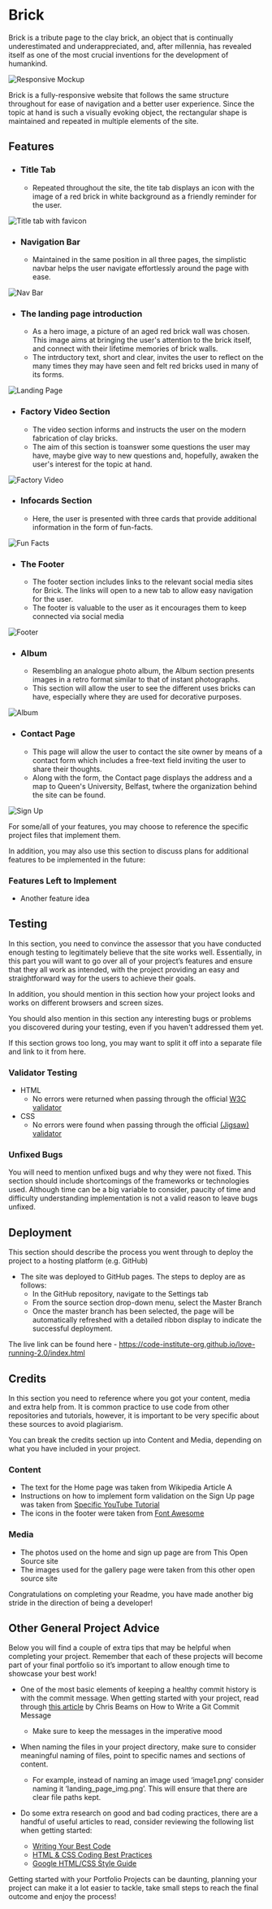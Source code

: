 # Brick

Brick is a tribute page to the clay brick, an object that is continually underestimated and underappreciated, and, after millennia, has revealed itself as one of the most crucial inventions for the development of humankind.

![Responsive Mockup](/assets/images/media/brick_mockup.PNG)
<!-- 
## [__Testing__](#testing)
- ### [__Some other section__](#heading)  -->

Brick is a fully-responsive website that follows the same structure throughout for ease of navigation and a better user experience. Since the topic at hand is such a visually evoking object, the rectangular shape is maintained and repeated in multiple elements of the site.

## Features

- ### __Title Tab__

  - Repeated throughout the site, the tite tab displays an icon with the image of a red brick in white background as a friendly reminder for the user.

![Title tab with favicon](/assets/images/media/title_with_favicon.PNG)

- ### __Navigation Bar__

  - Maintained in the same position in all three pages, the simplistic navbar helps the user navigate effortlessly around the page with ease. 

![Nav Bar](/assets/images/media/navbar.PNG)

- ### __The landing page introduction__

  - As a hero image, a picture of an aged red brick wall was chosen. This image aims at bringing the user's attention to the brick itself, and connect with their lifetime memories of brick walls.
  - The intrductory text, short and clear, invites the user to reflect on the many times they may have seen and felt red bricks used in many of its forms.

![Landing Page](/assets/images/media/landing_page_hero.PNG)

- ### __Factory Video Section__

  - The video section informs and instructs the user on the modern fabrication of clay bricks. 
  - The aim of this section is toanswer some questions the user may have, maybe give way to new questions and, hopefully, awaken the user's interest for the topic at hand. 

![Factory Video](/assets/images/media/factory_video.PNG)

- ### __Infocards Section__

  - Here, the user is presented with three cards that provide additional information in the form of fun-facts.  

![Fun Facts](/assets/images/media/facts.PNG)

- ### __The Footer__ 

  - The footer section includes links to the relevant social media sites for Brick. The links will open to a new tab to allow easy navigation for the user. 
  - The footer is valuable to the user as it encourages them to keep connected via social media

![Footer]( /assets/images/media/footer.PNG)

- ### __Album__

  - Resembling an analogue photo album, the Album section presents images in a retro format similar to that of instant photographs. 
  - This section will allow the user to see the different uses bricks can have, especially where they are used for decorative purposes. 

![Album](/assets/images/media/album.PNG)

- ### __Contact Page__

  - This page will allow the user to contact the site owner by means of a contact form which includes a free-text field inviting the user to share their thoughts.
  - Along with the form, the Contact page displays the address and a map to Queen's University, Belfast, twhere the organization behind the site can be found.

![Sign Up](/assets/images/media/contact.PNG)

For some/all of your features, you may choose to reference the specific project files that implement them.

In addition, you may also use this section to discuss plans for additional features to be implemented in the future:

### Features Left to Implement

- Another feature idea

## Testing 

In this section, you need to convince the assessor that you have conducted enough testing to legitimately believe that the site works well. Essentially, in this part you will want to go over all of your project’s features and ensure that they all work as intended, with the project providing an easy and straightforward way for the users to achieve their goals.

In addition, you should mention in this section how your project looks and works on different browsers and screen sizes.

You should also mention in this section any interesting bugs or problems you discovered during your testing, even if you haven't addressed them yet.

If this section grows too long, you may want to split it off into a separate file and link to it from here.


### Validator Testing 

- HTML
  - No errors were returned when passing through the official [W3C validator](https://validator.w3.org/nu/?doc=https%3A%2F%2Fcode-institute-org.github.io%2Flove-running-2.0%2Findex.html)
- CSS
  - No errors were found when passing through the official [(Jigsaw) validator](https://jigsaw.w3.org/css-validator/validator?uri=https%3A%2F%2Fvalidator.w3.org%2Fnu%2F%3Fdoc%3Dhttps%253A%252F%252Fcode-institute-org.github.io%252Flove-running-2.0%252Findex.html&profile=css3svg&usermedium=all&warning=1&vextwarning=&lang=en#css)

### Unfixed Bugs

You will need to mention unfixed bugs and why they were not fixed. This section should include shortcomings of the frameworks or technologies used. Although time can be a big variable to consider, paucity of time and difficulty understanding implementation is not a valid reason to leave bugs unfixed. 

## Deployment

This section should describe the process you went through to deploy the project to a hosting platform (e.g. GitHub) 

- The site was deployed to GitHub pages. The steps to deploy are as follows: 
  - In the GitHub repository, navigate to the Settings tab 
  - From the source section drop-down menu, select the Master Branch
  - Once the master branch has been selected, the page will be automatically refreshed with a detailed ribbon display to indicate the successful deployment. 

The live link can be found here - https://code-institute-org.github.io/love-running-2.0/index.html 


## Credits 

In this section you need to reference where you got your content, media and extra help from. It is common practice to use code from other repositories and tutorials, however, it is important to be very specific about these sources to avoid plagiarism. 

You can break the credits section up into Content and Media, depending on what you have included in your project. 

### Content 

- The text for the Home page was taken from Wikipedia Article A
- Instructions on how to implement form validation on the Sign Up page was taken from [Specific YouTube Tutorial](https://www.youtube.com/)
- The icons in the footer were taken from [Font Awesome](https://fontawesome.com/)

### Media

- The photos used on the home and sign up page are from This Open Source site
- The images used for the gallery page were taken from this other open source site


Congratulations on completing your Readme, you have made another big stride in the direction of being a developer! 

## Other General Project Advice

Below you will find a couple of extra tips that may be helpful when completing your project. Remember that each of these projects will become part of your final portfolio so it’s important to allow enough time to showcase your best work! 

- One of the most basic elements of keeping a healthy commit history is with the commit message. When getting started with your project, read through [this article](https://chris.beams.io/posts/git-commit/) by Chris Beams on How to Write  a Git Commit Message 
  - Make sure to keep the messages in the imperative mood 

- When naming the files in your project directory, make sure to consider meaningful naming of files, point to specific names and sections of content.
  - For example, instead of naming an image used ‘image1.png’ consider naming it ‘landing_page_img.png’. This will ensure that there are clear file paths kept. 

- Do some extra research on good and bad coding practices, there are a handful of useful articles to read, consider reviewing the following list when getting started:
  - [Writing Your Best Code](https://learn.shayhowe.com/html-css/writing-your-best-code/)
  - [HTML & CSS Coding Best Practices](https://medium.com/@inceptiondj.info/html-css-coding-best-practice-fadb9870a00f)
  - [Google HTML/CSS Style Guide](https://google.github.io/styleguide/htmlcssguide.html#General)

Getting started with your Portfolio Projects can be daunting, planning your project can make it a lot easier to tackle, take small steps to reach the final outcome and enjoy the process! 
